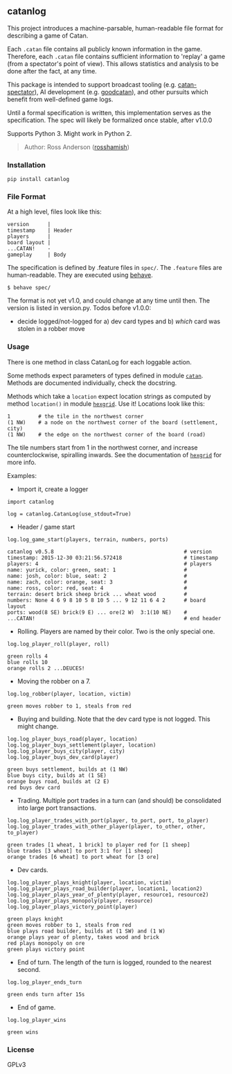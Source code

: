 catanlog
--------

This project introduces a machine-parsable, human-readable file format for describing a game of Catan.

Each `.catan` file contains all publicly known information in the game. Therefore, each `.catan` file contains
sufficient information to 'replay' a game (from a spectator's point of view). This allows statistics and analysis to
be done after the fact, at any time.

This package is intended to support broadcast tooling (e.g. [catan-spectator](https://github.com/rosshamish/catan-spectator)), AI development (e.g. [goodcatan](https://github.com/rosshamish/goodcatan)), and other pursuits which benefit from well-defined game logs.

Until a formal specification is written, this implementation serves as the specification.
The spec will likely be formalized once stable, after v1.0.0

Supports Python 3. Might work in Python 2.

> Author: Ross Anderson ([rosshamish](https://github.com/rosshamish))

### Installation

```
pip install catanlog
```

### File Format


At a high level, files look like this:

```
version      |
timestamp    | Header
players      |
board layout |
...CATAN!    -
gameplay     | Body
```

The specification is defined by .feature files in `spec/`. The `.feature` files are human-readable. They are executed
using [behave](https://github.com/behave/behave).

`$ behave spec/`

The format is not yet v1.0, and could change at any time until then. The version is listed in version.py. Todos before
v1.0.0:
- decide logged/not-logged for a) dev card types and b) *which* card was stolen in a robber move

### Usage

There is one method in class CatanLog for each loggable action.

Some methods expect parameters of types defined in module [`catan`](https://github.com/rosshamish/catan-py). Methods are
documented individually, check the docstring.

Methods which take a `location` expect location strings as computed by method `location()` in
module [`hexgrid`](https://github.com/rosshamish/hexgrid). Use it! Locations look like this:

```
1         # the tile in the northwest corner
(1 NW)    # a node on the northwest corner of the board (settlement, city)
(1 NW)    # the edge on the northwest corner of the board (road)
```

The tile numbers start from 1 in the northwest corner, and increase counterclockwise, spiralling inwards. See the
documentation of [`hexgrid`](https://github.com/rosshamish/hexgrid) for more info.

Examples:

- Import it, create a logger

```
import catanlog

log = catanlog.CatanLog(use_stdout=True)
```

- Header / game start

```
log.log_game_start(players, terrain, numbers, ports)

catanlog v0.5.8                                          # version
timestamp: 2015-12-30 03:21:56.572418                    # timestamp
players: 4                                               # players
name: yurick, color: green, seat: 1                      #
name: josh, color: blue, seat: 2                         #
name: zach, color: orange, seat: 3                       #
name: ross, color: red, seat: 4                          #
terrain: desert brick sheep brick ... wheat wood         #
numbers: None 4 6 9 8 10 5 8 10 5 ... 9 12 11 6 4 2      # board layout
ports: wood(8 SE) brick(9 E) ... ore(2 W)  3:1(10 NE)    #
...CATAN!                                                # end header
```

- Rolling. Players are named by their color. Two is the only special one.

```
log.log_player_roll(player, roll)

green rolls 4
blue rolls 10
orange rolls 2 ...DEUCES!
```

- Moving the robber on a 7.

```
log.log_robber(player, location, victim)

green moves robber to 1, steals from red
```

- Buying and building. Note that the dev card type is not logged. This might change.

```
log.log_player_buys_road(player, location)
log.log_player_buys_settlement(player, location)
log.log_player_buys_city(player, city)
log.log_player_buys_dev_card(player)

green buys settlement, builds at (1 NW)
blue buys city, builds at (1 SE)
orange buys road, builds at (2 E)
red buys dev card
```

- Trading. Multiple port trades in a turn can (and should) be consolidated into large port transactions.

```
log.log_player_trades_with_port(player, to_port, port, to_player)
log.log_player_trades_with_other_player(player, to_other, other, to_player)

green trades [1 wheat, 1 brick] to player red for [1 sheep]
blue trades [3 wheat] to port 3:1 for [1 sheep]
orange trades [6 wheat] to port wheat for [3 ore]
```

- Dev cards.

```
log.log_player_plays_knight(player, location, victim)
log.log_player_plays_road_builder(player, location1, location2)
log.log_player_plays_year_of_plenty(player, resource1, resource2)
log.log_player_plays_monopoly(player, resource)
log.log_player_plays_victory_point(player)

green plays knight
green moves robber to 1, steals from red
blue plays road builder, builds at (1 SW) and (1 W)
orange plays year of plenty, takes wood and brick
red plays monopoly on ore
green plays victory point
```

- End of turn. The length of the turn is logged, rounded to the nearest second.

```
log.log_player_ends_turn

green ends turn after 15s
```

- End of game.

```
log.log_player_wins

green wins
```

### License

GPLv3
